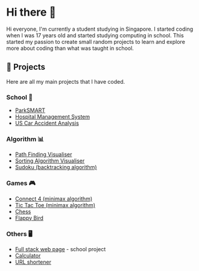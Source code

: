 # Hi there 👋

Hi everyone, I'm currently a student studying in Singapore. I started coding when I was 17 years old
and started studying computing in school. This started my passion to create small random projects
to learn and explore more about coding than what was taught in school.


## 📝 Projects
Here are all my main projects that I have coded.

### School 🏫
- [ParkSMART](https://github.com/leanneyeong/SC2006-LAB)
- [Hospital Management System](https://github.com/fazli1702/SC2002-HMS-Project)
- [US Car Accident Analysis](https://github.com/fazli1702/SC1015-Mini-Project)  

### Algorithm 📊
- [Path Finding Visualiser](https://github.com/fazli1702/Path-Finding)
- [Sorting Algorithm Visualiser](https://github.com/fazli1702/Sorting-Algorithm-Visualiser)
- [Sudoku (backtracking algorithm)](https://github.com/fazli1702/sudoku)

### Games 🎮
- [Connect 4 (minimax algorithm)](https://github.com/fazli1702/connect4)
- [Tic Tac Toe (minimax algorithm)](https://github.com/fazli1702/tic-tac-toe)
- [Chess](https://github.com/fazli1702/Chess)
- [Flappy Bird](https://github.com/fazli1702/FlappyBird)

### Others 🖥️
- [Full stack web page](http://fazli.pythonanywhere.com/) - school project
- [Calculator](https://github.com/fazli1702/tkinter-calculator)
- [URL shortener](https://github.com/fazli1702/url-shortener)